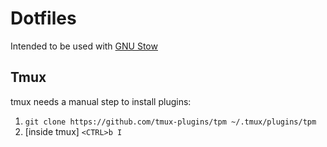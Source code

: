 # Dotfiles
Intended to be used with [GNU Stow](https://www.gnu.org/software/stow/)

## Tmux
tmux needs a manual step to install plugins:

1. `git clone https://github.com/tmux-plugins/tpm ~/.tmux/plugins/tpm`
2. [inside tmux] `<CTRL>b I`
